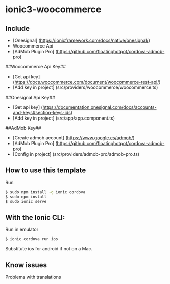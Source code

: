 # ionic3-woocommerce

## Include ##
- [Onesignal] (https://ionicframework.com/docs/native/onesignal/)
- Woocommerce Api
- [AdMob Plugin Pro] (https://github.com/floatinghotpot/cordova-admob-pro)


##Woocommerce Api Key##
- [Get api key] (https://docs.woocommerce.com/document/woocommerce-rest-api/)
- [Add key in project] (src/providers/woocommerce/woocommerce.ts)

##Onesignal Api Key##
- [Get api key] (https://documentation.onesignal.com/docs/accounts-and-keys#section-keys-ids)
- [Add key in project] (src/app/app.component.ts)

##AdMob Key##
- [Create admob account] (https://www.google.es/admob/)
- [AdMob Plugin Pro] (https://github.com/floatinghotpot/cordova-admob-pro)
- [Config in project] (src/providers/admob-pro/admob-pro.ts)

## How to use this template

Run 
```bash
$ sudo npm install -g ionic cordova
$ sudo npm install
$ sudo ionic serve
```


## With the Ionic CLI:

Run in emulator

```bash
$ ionic cordova run ios
```

Substitute ios for android if not on a Mac.


## Know issues

Problems with translations